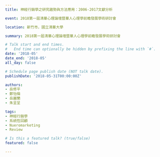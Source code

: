 ```yaml
---
title: 神經行銷學之研究趨勢與方法應用：2006-2017文獻分析

event: 2018第一屆清華心理論壇暨華人心理學前瞻發展學術研討會

location: 新竹市，國立清華大學

summary: 2018第一屆清華心理論壇暨華人心理學前瞻發展學術研討會

# Talk start and end times.
#   End time can optionally be hidden by prefixing the line with `#`.
date: '2018-05'
date_end: '2018-05'
all_day: false

# Schedule page publish date (NOT talk date).
publishDate: '2018-05-31T00:00:00Z'

authors: 
- 岳修平
- 鄭怡倫
- 岳麗蘭
- 朱呈呈

tags:
- 神經行銷學
- 系統性回顧
- Nueromarketing
- Review

# Is this a featured talk? (true/false)
featured: false

---
```


